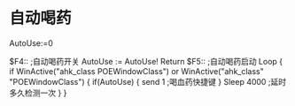 # 自动喝药
AutoUse:=0

$F4::  ;自动喝药开关
AutoUse := AutoUse!
Return
$F5::   ;自动喝药启动
Loop
{
    if WinActive("ahk_class POEWindowClass") or WinActive("ahk_class" "POEWindowClass")
    { 
        if(AutoUse)
        {
            send 1 ;喝血药快捷键
        }
        Sleep 4000  ;延时多久检测一次
    }
}